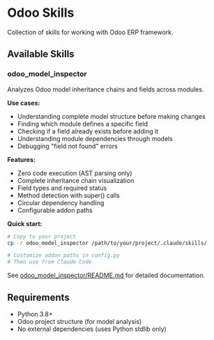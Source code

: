 # Odoo Skills

Collection of skills for working with Odoo ERP framework.

## Available Skills

### odoo_model_inspector

Analyzes Odoo model inheritance chains and fields across modules.

**Use cases:**
- Understanding complete model structure before making changes
- Finding which module defines a specific field
- Checking if a field already exists before adding it
- Understanding module dependencies through models
- Debugging "field not found" errors

**Features:**
- Zero code execution (AST parsing only)
- Complete inheritance chain visualization
- Field types and required status
- Method detection with super() calls
- Circular dependency handling
- Configurable addon paths

**Quick start:**
```bash
# Copy to your project
cp -r odoo_model_inspector /path/to/your/project/.claude/skills/

# Customize addon paths in config.py
# Then use from Claude Code
```

See [odoo_model_inspector/README.md](odoo_model_inspector/README.md) for detailed documentation.

## Requirements

- Python 3.8+
- Odoo project structure (for model analysis)
- No external dependencies (uses Python stdlib only)
